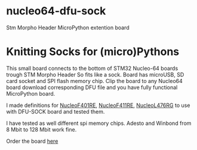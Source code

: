 # nucleo64-dfu-sock
Stm Morpho Header MicroPython extention board

  # Knitting Socks for (micro)Pythons
  
This small board connects to the bottom of STM32 Nucleo-64 boards trough STM Morpho Header
So fits like a sock. Board has microUSB, SD card socket and SPI flash memory chip. Clip the board to
any Nucleo64 board download corresponding DFU file and you have fully functional MicroPython board.

I made definitions for [NucleoF401RE](https://github.com/zmech/NUCLEO_F401RE_DFU_SOCK), [NucleoF411RE](https://github.com/zmech/NUCLEO_F411RE_DFU_SOCK), [NucleoL476RG](https://github.com/zmech/NUCLEO_L476RG_DFU_SOCK) to use with DFU-SOCK board and tested them.

I have tested as well different spi memory chips. Adesto and Winbond from 8 Mbit to 128 Mbit work fine. 

Order the board [here](https://easyeda.com/azhirov/nucleo64-v2-0)
